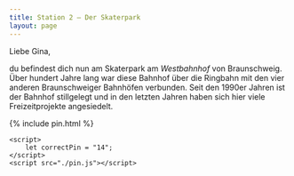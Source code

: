 ```yaml
---
title: Station 2 – Der Skaterpark
layout: page
---
```


Liebe Gina,

du befindest dich nun am Skaterpark am _Westbahnhof_ von Braunschweig.
Über hundert Jahre lang war diese Bahnhof über die Ringbahn mit den vier anderen Braunschweiger Bahnhöfen verbunden.
Seit den 1990er Jahren ist der Bahnhof stillgelegt und in den letzten Jahren haben sich hier viele Freizeitprojekte angesiedelt.

{% include pin.html %}

<html>
    <div id="coordinates" class="text-center" style="display:none">
        <h2>Koordinaten der nächsten Station</h2>
        <p>51.000000, 10.000000</p>

<iframe src="https://www.google.com/maps/embed?pb=!1m18!1m12!1m3!1d2442.5611860002405!2d10.500269776900051!3d52.25135367199198!2m3!1f0!2f0!3f0!3m2!1i1024!2i768!4f13.1!3m3!1m2!1s0x47aff613cd81c2bf%3A0x3fe35b27fd16060d!2sFliegerhalle!5e0!3m2!1sde!2sde!4v1748462734201!5m2!1sde!2sde" width="400" height="300" style="border:0;" allowfullscreen="" loading="lazy" referrerpolicy="no-referrer-when-downgrade"></iframe>
    </div>

    <script>
        let correctPin = "14";
    </script>
    <script src="./pin.js"></script>

</html>
